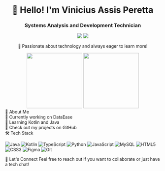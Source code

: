 <h1 align="center">👋 Hello! I'm Vinicius Assis Peretta</h1> <h3 align="center">Systems Analysis and Development Technician</h3> <p align="center"> <a href="mailto:viniassisperetta@gmail.com"><img src="https://img.shields.io/badge/Gmail-D14836?style=for-the-badge&logo=gmail&logoColor=white"></a> <a href="https://www.linkedin.com/in/vinicius-peretta-5a2436227" target="_blank"><img src="https://img.shields.io/badge/LinkedIn-0077B5?style=for-the-badge&logo=linkedin&logoColor=white"></a> </p>
<p align="center">🚀 Passionate about technology and always eager to learn more!</p> <div align="center"> <img height="180em" src="https://github-readme-stats.vercel.app/api?username=Peretta&show_icons=true&theme=tokyonight&include_all_commits=true&count_private=true"/> <img height="180em" src="https://github-readme-stats.vercel.app/api/top-langs/?username=Peretta&layout=compact&langs_count=6&theme=tokyonight"/> </div>
🌟 About Me <br>
🔭 Currently working on DataEase <br>
🌱 Learning Kotlin and Java <br>
📂 Check out my projects on GitHub <br>
🛠️ Tech Stack <br>
<p align="left"> <img src="https://img.shields.io/badge/Java-007396?style=for-the-badge&logo=java&logoColor=white" alt="Java" /> <img src="https://img.shields.io/badge/Kotlin-0095D5?style=for-the-badge&logo=kotlin&logoColor=white" alt="Kotlin" /> <img src="https://img.shields.io/badge/TypeScript-3178C6?style=for-the-badge&logo=typescript&logoColor=white" alt="TypeScript" /> <img src="https://img.shields.io/badge/Python-3776AB?style=for-the-badge&logo=python&logoColor=white" alt="Python" /> <img src="https://img.shields.io/badge/JavaScript-F7DF1E?style=for-the-badge&logo=javascript&logoColor=black" alt="JavaScript" /> <img src="https://img.shields.io/badge/MySQL-4479A1?style=for-the-badge&logo=mysql&logoColor=white" alt="MySQL" /> <img src="https://img.shields.io/badge/HTML-E34F26?style=for-the-badge&logo=html5&logoColor=white" alt="HTML5" /> <img src="https://img.shields.io/badge/CSS-1572B6?style=for-the-badge&logo=css3&logoColor=white" alt="CSS3" /> <img src="https://img.shields.io/badge/Figma-F24E1E?style=for-the-badge&logo=figma&logoColor=white" alt="Figma" /> <img src="https://img.shields.io/badge/Git-F05032?style=for-the-badge&logo=git&logoColor=white" alt="Git" /> </p>
🤝 Let's Connect
Feel free to reach out if you want to collaborate or just have a tech chat!
